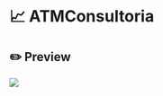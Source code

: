 # :chart_with_upwards_trend: ATMConsultoria

## :pencil2: Preview

![](https://cdn.discordapp.com/attachments/576875163686010911/740708537558237289/Gravacao_de_Tela_2020-08-05_as_20.04.26.gif)
